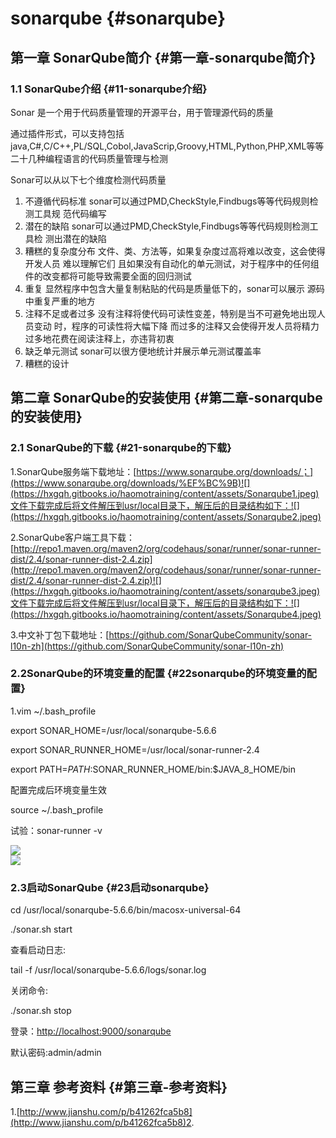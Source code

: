 # sonarqube {#sonarqube}

## 第一章 SonarQube简介 {#第一章-sonarqube简介}

### 1.1 SonarQube介绍 {#11-sonarqube介绍}

Sonar 是一个用于代码质量管理的开源平台，用于管理源代码的质量

通过插件形式，可以支持包括 java,C\#,C/C++,PL/SQL,Cobol,JavaScrip,Groovy,HTML,Python,PHP,XML等等二十几种编程语言的代码质量管理与检测

Sonar可以从以下七个维度检测代码质量

1. 不遵循代码标准 sonar可以通过PMD,CheckStyle,Findbugs等等代码规则检测工具规 范代码编写
2. 潜在的缺陷 sonar可以通过PMD,CheckStyle,Findbugs等等代码规则检测工具检 测出潜在的缺陷
3. 糟糕的复杂度分布 文件、类、方法等，如果复杂度过高将难以改变，这会使得开发人员 难以理解它们 且如果没有自动化的单元测试，对于程序中的任何组件的改变都将可能导致需要全面的回归测试
4. 重复 显然程序中包含大量复制粘贴的代码是质量低下的，sonar可以展示 源码中重复严重的地方
5. 注释不足或者过多 没有注释将使代码可读性变差，特别是当不可避免地出现人员变动 时，程序的可读性将大幅下降 而过多的注释又会使得开发人员将精力过多地花费在阅读注释上，亦违背初衷
6. 缺乏单元测试 sonar可以很方便地统计并展示单元测试覆盖率
7. 糟糕的设计

## 第二章 SonarQube的安装使用 {#第二章-sonarqube的安装使用}

### 2.1 SonarQube的下载 {#21-sonarqube的下载}

1.SonarQube服务端下载地址：[https://www.sonarqube.org/downloads/；](https://www.sonarqube.org/downloads/%EF%BC%9B)![](https://hxgqh.gitbooks.io/haomotraining/content/assets/Sonarqube1.jpeg)文件下载完成后将文件解压到usr/local目录下，解压后的目录结构如下：![](https://hxgqh.gitbooks.io/haomotraining/content/assets/Sonarqube2.jpeg)

2.SonarQube客户端工具下载：[http://repo1.maven.org/maven2/org/codehaus/sonar/runner/sonar-runner-dist/2.4/sonar-runner-dist-2.4.zip](http://repo1.maven.org/maven2/org/codehaus/sonar/runner/sonar-runner-dist/2.4/sonar-runner-dist-2.4.zip)![](https://hxgqh.gitbooks.io/haomotraining/content/assets/sonarqube3.jpeg)文件下载完成后将文件解压到usr/local目录下，解压后的目录结构如下：![](https://hxgqh.gitbooks.io/haomotraining/content/assets/Sonarqube4.jpeg)

3.中文补丁包下载地址：[https://github.com/SonarQubeCommunity/sonar-l10n-zh](https://github.com/SonarQubeCommunity/sonar-l10n-zh)

### 2.2SonarQube的环境变量的配置 {#22sonarqube的环境变量的配置}

1.vim ~/.bash\_profile

export SONAR\_HOME=/usr/local/sonarqube-5.6.6

export SONAR\_RUNNER\_HOME=/usr/local/sonar-runner-2.4

export PATH=$PATH:$SONAR\_RUNNER\_HOME/bin:$JAVA\_8\_HOME/bin

配置完成后环境变量生效

source ~/.bash\_profile

试验：sonar-runner -v

![](https://hxgqh.gitbooks.io/haomotraining/content/assets/Sonarqube5.jpeg)  
![](https://hxgqh.gitbooks.io/haomotraining/content/assets/Sonarqube6.jpeg)

### 2.3启动SonarQube {#23启动sonarqube}

cd /usr/local/sonarqube-5.6.6/bin/macosx-universal-64

./sonar.sh start

查看启动日志:

tail -f /usr/local/sonarqube-5.6.6/logs/sonar.log

关闭命令:

./sonar.sh stop

登录：[http://localhost:9000/sonarqube](http://localhost:9000/sonarqube)

默认密码:admin/admin

## 第三章 参考资料 {#第三章-参考资料}

1.[http://www.jianshu.com/p/b41262fca5b8](http://www.jianshu.com/p/b41262fca5b8)2.

